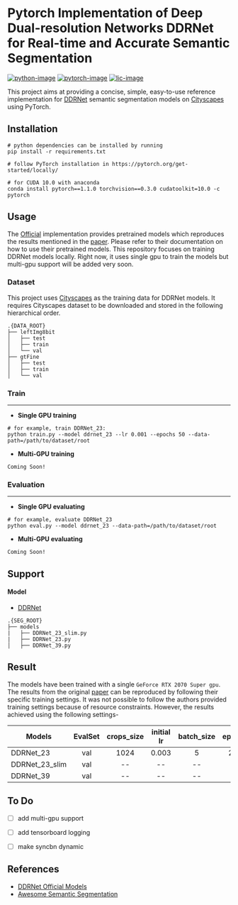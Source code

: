 # Pytorch Implementation of Deep Dual-resolution Networks DDRNet for Real-time and Accurate Semantic Segmentation
[![python-image]][python-url]
[![pytorch-image]][pytorch-url]
[![lic-image]][lic-url]

This project aims at providing a concise, simple, easy-to-use reference implementation for [DDRNet](https://arxiv.org/abs/2101.06085) semantic segmentation models on [Cityscapes](https://www.cityscapes-dataset.com/) using PyTorch.


## Installation


```
# python dependencies can be installed by running
pip install -r requirements.txt

# follow PyTorch installation in https://pytorch.org/get-started/locally/

# for CUDA 10.0 with anaconda
conda install pytorch==1.1.0 torchvision==0.3.0 cudatoolkit=10.0 -c pytorch

```
## Usage

The [Official](https://github.com/ydhongHIT/DDRNet) implementation provides pretrained models which reproduces the results mentioned in the [paper](https://arxiv.org/abs/2101.06085). Please refer to their documentation on how to use their pretrained models. This repository focuses on training DDRNet models locally. Right now, it uses single gpu to train the models but multi-gpu support will be added very soon.

### Dataset

This project uses [Cityscapes](https://www.cityscapes-dataset.com/) as the training data for DDRNet models. It requires Cityscapes dataset to be downloaded and stored in the following hierarchical order.

```
.{DATA_ROOT}
├── leftImg8bit
│   ├── test
│   ├── train
│   └── val
├── gtFine
│   ├── test
│   ├── train
│   └── val
```


### Train
-----------------
- **Single GPU training**
```
# for example, train DDRNet_23:
python train.py --model ddrnet_23 --lr 0.001 --epochs 50 --data-path=/path/to/dataset/root
```
- **Multi-GPU training**

```
Coming Soon!
```

### Evaluation
-----------------
- **Single GPU evaluating**
```
# for example, evaluate DDRNet_23
python eval.py --model ddrnet_23 --data-path=/path/to/dataset/root
```
- **Multi-GPU evaluating**
```
Coming Soon!
```

## Support

#### Model

- [DDRNet](https://github.com/ydhongHIT/DDRNet)

```
.{SEG_ROOT}
├── models
|   ├── DDRNet_23_slim.py
|   ├── DDRNet_23.py
│   ├── DDRNet_39.py
```

## Result

The models have been trained with a single `GeForce RTX 2070 Super gpu`. The results from the original [paper](https://arxiv.org/abs/2101.06085) can be reproduced by following their specific training settings. It was not possible to follow the authors provided training settings because of resource constraints. However, the results achieved using the following settings-

| Models         | EvalSet | crops_size | initial lr | batch_size | epochs | MIoU   |
| -------------- |:-------:|:----------:|:----------:|:----------:|:------:|:------:|
| DDRNet_23      | val     | 1024       |    0.003   |    5       |  250   | 77.382 |
| DDRNet_23_slim | val     |   --       |     --     |     --     |   --   |   --   |
| DDRNet_39      | val     |   --       |     --     |     --     |   --   |   --   |




## To Do
- [ ] add multi-gpu support
- [ ] add tensorboard logging
- [ ] make syncbn dynamic


## References
- [DDRNet Official Models](https://github.com/ydhongHIT/DDRNet)
- [Awesome Semantic Segmentation](https://github.com/Tramac/awesome-semantic-segmentation-pytorch)


[python-image]: https://img.shields.io/badge/Python-3.x-ff69b4.svg
[python-url]: https://www.python.org/
[pytorch-image]: https://img.shields.io/badge/PyTorch-1.1-2BAF2B.svg
[pytorch-url]: https://pytorch.org/
[lic-image]: https://img.shields.io/badge/Apache-2.0-blue.svg
[lic-url]: https://github.com/Tramac/Awesome-semantic-segmentation-pytorch/blob/master/LICENSE
